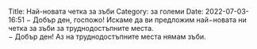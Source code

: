 Title: Най-новата четка за зъби
Category: за големи
Date: 2022-07-03-16:51
&minus; Добър ден, госпожо! Искаме да ви предложим най&minus;новата ни четка за зъби за труднодостъпните места.  
&minus; Добър ден! Аз на труднодостъпните места нямам зъби.